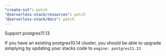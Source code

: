 ```yaml
---
"create-sst": patch
"@serverless-stack/resources": patch
"@serverless-stack/docs": patch
---
```


Support postgres11.13

If you have an existing postgres10.14 cluster, you should be able to upgrade simplying by updating your stacks code to `engine: postgres11.13`
